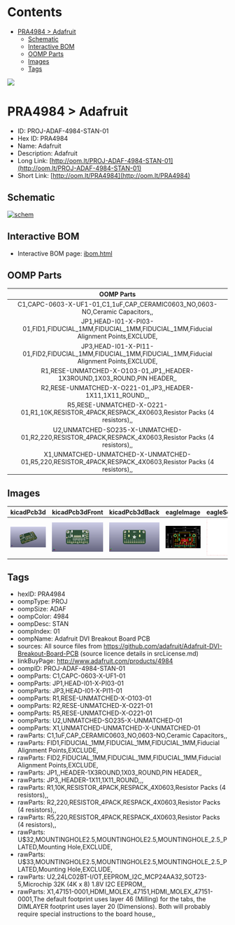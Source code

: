 



Contents
========

* [PRA4984 > Adafruit](#pra4984--adafruit)
	* [Schematic](#schematic)
	* [Interactive BOM](#interactive-bom)
	* [OOMP Parts](#oomp-parts)
	* [Images](#images)
	* [Tags](#tags)
  
![][im]
# PRA4984 > Adafruit

- ID: PROJ-ADAF-4984-STAN-01
- Hex ID: PRA4984
- Name: Adafruit
- Description: Adafruit
- Long Link: [http://oom.lt/PROJ-ADAF-4984-STAN-01](http://oom.lt/PROJ-ADAF-4984-STAN-01)
- Short Link: [http://oom.lt/PRA4984](http://oom.lt/PRA4984)

## Schematic
  
[![schem](eagleSchemImage.png)](eagleSchemImage.png)
## Interactive BOM

- Interactive BOM page: [ibom.html](https://htmlpreview.github.io/?https://github.com/oomlout/oomlout_OOMP_projects/blob/main/PROJ-ADAF-4984-STAN-01/kicad/bom/ibom.html)

## OOMP Parts
  

|OOMP Parts|
| :---: |
|C1,CAPC-0603-X-UF1-01,C1,1uF,CAP_CERAMIC0603_NO,0603-NO,Ceramic Capacitors,,|
|JP1,HEAD-I01-X-PI03-01,FID1,FIDUCIAL_1MM,FIDUCIAL_1MM,FIDUCIAL_1MM,Fiducial Alignment Points,EXCLUDE,|
|JP3,HEAD-I01-X-PI11-01,FID2,FIDUCIAL_1MM,FIDUCIAL_1MM,FIDUCIAL_1MM,Fiducial Alignment Points,EXCLUDE,|
|R1,RESE-UNMATCHED-X-O103-01,JP1,,HEADER-1X3ROUND,1X03_ROUND,PIN HEADER,,|
|R2,RESE-UNMATCHED-X-O221-01,JP3,,HEADER-1X11,1X11_ROUND,,,|
|R5,RESE-UNMATCHED-X-O221-01,R1,10K,RESISTOR_4PACK,RESPACK_4X0603,Resistor Packs (4 resistors),,|
|U2,UNMATCHED-SO235-X-UNMATCHED-01,R2,220,RESISTOR_4PACK,RESPACK_4X0603,Resistor Packs (4 resistors),,|
|X1,UNMATCHED-UNMATCHED-X-UNMATCHED-01,R5,220,RESISTOR_4PACK,RESPACK_4X0603,Resistor Packs (4 resistors),,|

## Images
  
  

|kicadPcb3d|kicadPcb3dFront|kicadPcb3dBack|eagleImage|eagleSchemImage|
| :---: | :---: | :---: | :---: | :---: |
|[![kicadPcb3d](kicadPcb3d_140.png)](kicadPcb3d.png)|[![kicadPcb3dFront](kicadPcb3dFront_140.png)](kicadPcb3dFront.png)|[![kicadPcb3dBack](kicadPcb3dBack_140.png)](kicadPcb3dBack.png)|[![eagleImage](eagleImage_140.png)](eagleImage.png)|[![eagleSchemImage](eagleSchemImage_140.png)](eagleSchemImage.png)|

## Tags

- hexID: PRA4984
- oompType: PROJ
- oompSize: ADAF
- oompColor: 4984
- oompDesc: STAN
- oompIndex: 01
- oompName: Adafruit DVI Breakout Board PCB
- sources: All source files from https://github.com/adafruit/Adafruit-DVI-Breakout-Board-PCB (source licence details in srcLicense.md)
- linkBuyPage: http://www.adafruit.com/products/4984
- oompID: PROJ-ADAF-4984-STAN-01
- oompParts: C1,CAPC-0603-X-UF1-01
- oompParts: JP1,HEAD-I01-X-PI03-01
- oompParts: JP3,HEAD-I01-X-PI11-01
- oompParts: R1,RESE-UNMATCHED-X-O103-01
- oompParts: R2,RESE-UNMATCHED-X-O221-01
- oompParts: R5,RESE-UNMATCHED-X-O221-01
- oompParts: U2,UNMATCHED-SO235-X-UNMATCHED-01
- oompParts: X1,UNMATCHED-UNMATCHED-X-UNMATCHED-01
- rawParts: C1,1uF,CAP_CERAMIC0603_NO,0603-NO,Ceramic Capacitors,,
- rawParts: FID1,FIDUCIAL_1MM,FIDUCIAL_1MM,FIDUCIAL_1MM,Fiducial Alignment Points,EXCLUDE,
- rawParts: FID2,FIDUCIAL_1MM,FIDUCIAL_1MM,FIDUCIAL_1MM,Fiducial Alignment Points,EXCLUDE,
- rawParts: JP1,,HEADER-1X3ROUND,1X03_ROUND,PIN HEADER,,
- rawParts: JP3,,HEADER-1X11,1X11_ROUND,,,
- rawParts: R1,10K,RESISTOR_4PACK,RESPACK_4X0603,Resistor Packs (4 resistors),,
- rawParts: R2,220,RESISTOR_4PACK,RESPACK_4X0603,Resistor Packs (4 resistors),,
- rawParts: R5,220,RESISTOR_4PACK,RESPACK_4X0603,Resistor Packs (4 resistors),,
- rawParts: U$32,MOUNTINGHOLE2.5,MOUNTINGHOLE2.5,MOUNTINGHOLE_2.5_PLATED,Mounting Hole,EXCLUDE,
- rawParts: U$33,MOUNTINGHOLE2.5,MOUNTINGHOLE2.5,MOUNTINGHOLE_2.5_PLATED,Mounting Hole,EXCLUDE,
- rawParts: U2,24LC02BT-I/OT,EEPROM_I2C_MCP24AA32,SOT23-5,Microchip 32K (4K x 8) 1.8V I2C EEPROM,,
- rawParts: X1,47151-0001,HDMI_MOLEX_47151,HDMI_MOLEX_47151-0001,The default footprint uses layer 46 (Milling) for the tabs, the DIMLAYER footprint uses layer 20 (Dimensions).  Both will probably require special instructions to the board house,,



[im]: kicadPcb3d_450.png
